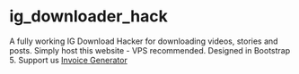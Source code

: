 # ig_downloader_hack
A fully working IG Download Hacker for downloading videos, stories and posts. Simply host this website - VPS recommended. Designed in Bootstrap 5. 
Support us [Invoice Generator](https://invoicegenmate.com)
